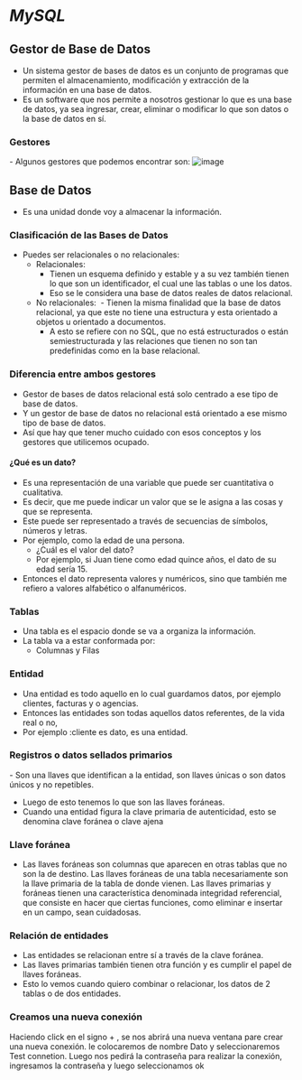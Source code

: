 # ***MySQL***
## Gestor​ de​ Base​ de Datos
- Un sistema gestor de bases de datos es un conjunto de programas que permiten el almacenamiento, modificación y extracción de la información en una base de datos.
- Es un software que nos permite a nosotros gestionar lo que es una base de datos, ya sea ingresar, crear, eliminar o modificar lo que son datos o la base de datos en sí.

### Gestores
​- Algunos gestores que podemos encontrar son:
![image](https://github.com/user-attachments/assets/3df16a85-5fa5-479b-b50a-3e8d1f2aa168)

## Base de Datos
- Es una unidad donde voy a almacenar la información. 

### Clasificación de las Bases de Datos
- Puedes ser relacionales o no relacionales:
  - Relacionales:
    - ​Tienen un esquema definido y estable y a su vez también tienen lo que son un identificador, el cual une las tablas o une los datos.
    - Eso se le considera una base de datos reales de datos relacional.
  - No relacionales:
​    - Tienen la misma finalidad que la base de datos relacional, ya que este no tiene una estructura y esta orientado a objetos u orientado a documentos. 
    - A esto se refiere con no SQL, que no está estructurados o están semiestructurada y las relaciones que tienen no son tan predefinidas como en la base relacional.

### Diferencia entre ambos gestores
- Gestor de bases de datos relacional está solo centrado a ese tipo de base de datos.
- Y un gestor de base de datos no relacional está orientado a ese mismo tipo de base de datos.
- Así que hay que tener mucho cuidado con esos conceptos y los gestores que utilicemos ocupado.

#### ¿Qué es un dato?
- ​Es una representación de una variable que puede ser cuantitativa o cualitativa.
- Es decir, que me puede indicar un valor que se le asigna a las cosas y que se representa.
- Este puede ser representado a través de secuencias de símbolos, números y letras.
- Por ejemplo, como la edad de una persona.
  - ¿Cuál es el valor del dato?
  - Por ejemplo, si Juan tiene como edad quince años, el dato de su edad sería 15.
- Entonces el dato representa valores y numéricos, sino que también me refiero a valores alfabético o alfanuméricos.

### Tablas
- ​Una tabla es el espacio donde se va a organiza la información.
- La tabla va a estar conformada por:
  - Columnas y Filas​

### Entidad
- Una entidad es todo aquello en lo cual guardamos datos, por ejemplo clientes,  facturas y o agencias.
- Entonces las entidades son todas aquellos datos referentes, de la vida real o no, 
- Por ejemplo :cliente es dato, es una entidad.

### Registros o datos sellados primarios
​- Son una llaves que identifican a la entidad, son llaves únicas o son datos únicos y no repetibles.
- Luego de esto tenemos lo que son las llaves foráneas.
- Cuando una entidad figura la clave primaria de autenticidad, esto se denomina clave foránea o clave ajena

### Llave foránea
- Las llaves foráneas son columnas que aparecen en otras tablas que no son la de destino. Las llaves foráneas de una tabla necesariamente son la llave primaria de la tabla de donde vienen. Las llaves primarias y foráneas tienen una característica denominada integridad referencial, que consiste en hacer que ciertas funciones, como eliminar e insertar en un campo, sean cuidadosas.

### Relación de entidades
- Las entidades se relacionan entre sí a través de la clave foránea.
- Las llaves primarias también tienen otra función y es cumplir el papel de llaves foráneas.
- Esto lo vemos cuando quiero combinar o relacionar,  los datos de 2 tablas o de dos entidades.

### Creamos una nueva conexión​
Haciendo click en el signo + , se nos abrirá una nueva ventana pare crear una nueva conexión. le colocaremos de nombre Dato y seleccionaremos Test connetion.
Luego nos pedirá la contraseña para realizar la conexión, ingresamos la contraseña y luego seleccionamos ok







